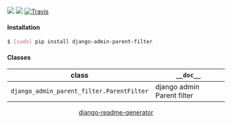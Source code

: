 <!--
https://pypi.org/project/readme-generator/
https://pypi.org/project/python-readme-generator/
https://pypi.org/project/django-readme-generator/
-->

[![](https://img.shields.io/pypi/pyversions/django-admin-parent-filter.svg?longCache=True)](https://pypi.org/project/django-admin-parent-filter/)
[![](https://img.shields.io/pypi/v/django-admin-parent-filter.svg?maxAge=3600)](https://pypi.org/project/django-admin-parent-filter/)
[![Travis](https://api.travis-ci.org/looking-for-a-job/django-admin-parent-filter.py.svg?branch=master)](https://travis-ci.org/looking-for-a-job/django-admin-parent-filter.py/)

#### Installation
```bash
$ [sudo] pip install django-admin-parent-filter
```

#### Classes
class|`__doc__`
-|-
`django_admin_parent_filter.ParentFilter` |django admin Parent filter

<p align="center">
    <a href="https://pypi.org/project/django-readme-generator/">django-readme-generator</a>
</p>
